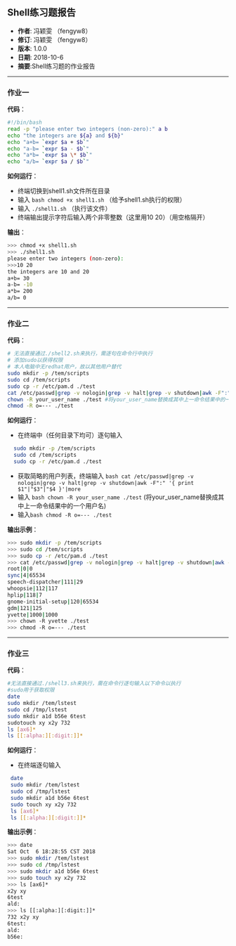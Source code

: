 ## Shell练习题报告
- **作者**: 冯颖雯 （fengyw8）
- **修订**: 冯颖雯 （fengyw8）
- **版本**: 1.0.0
- **日期**: 2018-10-6
- **摘要**:Shell练习题的作业报告

---

### 作业一

**代码**：
```bash
#!/bin/bash
read -p "please enter two integers (non-zero):" a b
echo "the integers are ${a} and ${b}"
echo "a+b= `expr $a + $b`"
echo "a-b= `expr $a - $b`"
echo "a*b= `expr $a \* $b`"
echo "a/b= `expr $a / $b`"
```
**如何运行**：
- 终端切换到shell1.sh文件所在目录
- 输入 `bash chmod +x shell1.sh` （给予shell1.sh执行的权限） 
- 输入 `./shell1.sh` （执行该文件）
- 终端输出提示字符后输入两个非零整数（这里用10 20）（用空格隔开）

**输出**：
```bash
>>> chmod +x shell1.sh
>>> ./shell1.sh
please enter two integers (non-zero):
>>>10 20
the integers are 10 and 20
a+b= 30
a-b= -10
a*b= 200
a/b= 0
```

---

### 作业二
**代码**：
```bash
# 无法直接通过./shell2.sh来执行，需逐句在命令行中执行
# 添加sudo以获得权限
# 本人电脑中无redhat用户，故以其他用户替代
sudo mkdir -p /tem/scripts
sudo cd /tem/scripts
sudo cp -r /etc/pam.d ./test
cat /etc/passwd|grep -v nologin|grep -v halt|grep -v shutdown|awk -F":" '{ print $1"|"$3"|"$4 }'|more #获取简略的用户列表
chown -R your_user_name ./test #将your_user_name替换成其中上一命令结果中的一个用户名
chmod -R o=--- ./test
```

**如何运行**：
- 在终端中（任何目录下均可）逐句输入 
```bash
  sudo mkdir -p /tem/scripts
  sudo cd /tem/scripts
  sudo cp -r /etc/pam.d ./test
```
- 获取简略的用户列表，终端输入 `bash cat /etc/passwd|grep -v nologin|grep -v halt|grep -v shutdown|awk -F":" '{ print $1"|"$3"|"$4 }'|more `
- 输入 `bash chown -R your_user_name ./test` (将your_user_name替换成其中上一命令结果中的一个用户名)
- 输入`bash chmod -R o=--- ./test`

**输出示例**：
```bash
>>> sudo mkdir -p /tem/scripts
>>> sudo cd /tem/scripts
>>> sudo cp -r /etc/pam.d ./test
>>> cat /etc/passwd|grep -v nologin|grep -v halt|grep -v shutdown|awk -F":" '{ print $1"|"$3"|"$4 }'|more
root|0|0
sync|4|65534
speech-dispatcher|111|29
whoopsie|112|117
hplip|118|7
gnome-initial-setup|120|65534
gdm|121|125
yvette|1000|1000
>>> chown -R yvette ./test
>>> chmod -R o=--- ./test
```

---

### 作业三

**代码**：
```bash
#无法直接通过./shell3.sh来执行，需在命令行逐句输入以下命令以执行
#sudo用于获取权限
date
sudo mkdir /tem/lstest
sudo cd /tmp/lstest
sudo mkdir a1d b56e 6test
sudotouch xy x2y 732
ls [ax6]*
ls [[:alpha:][:digit:]]*
```
**如何运行**：
- 在终端逐句输入 
```bash
 date
 sudo mkdir /tem/lstest
 sudo cd /tmp/lstest
 sudo mkdir a1d b56e 6test
 sudo touch xy x2y 732
 ls [ax6]*
 ls [[:alpha:][:digit:]]*
```

**输出示例**：
```bash
>>> date
Sat Oct  6 18:28:55 CST 2018
>>> sudo mkdir /tem/lstest
>>> sudo cd /tmp/lstest
>>> sudo mkdir a1d b56e 6test
>>> sudo touch xy x2y 732
>>> ls [ax6]*
x2y xy
6test
ald:
>>> ls [[:alpha:][:digit:]]*
732 x2y xy
6test:
ald:
b56e:
```
